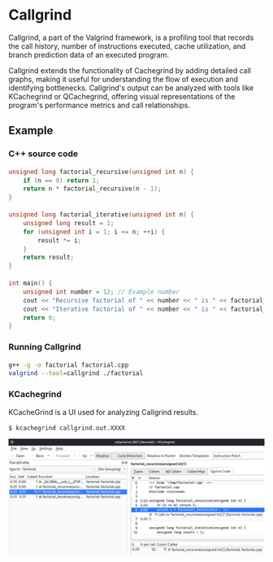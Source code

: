 # Callgrind

Callgrind, a part of the Valgrind framework, is a profiling tool that records the call history, number of instructions executed, cache utilization, and branch prediction data of an executed program.

Callgrind extends the functionality of Cachegrind by adding detailed call graphs, making it useful for understanding the flow of execution and identifying bottlenecks. Callgrind's output can be analyzed with tools like KCachegrind or QCachegrind, offering visual representations of the program's performance metrics and call relationships.

## Example

### C++ source code
```cpp
unsigned long factorial_recursive(unsigned int n) {
    if (n == 0) return 1;
    return n * factorial_recursive(n - 1);
}

unsigned long factorial_iterative(unsigned int n) {
    unsigned long result = 1;
    for (unsigned int i = 1; i <= n; ++i) {
        result *= i;
    }
    return result;
}

int main() {
    unsigned int number = 12; // Example number
    cout << "Recursive factorial of " << number << " is " << factorial_recursive(number) << endl;
    cout << "Iterative factorial of " << number << " is " << factorial_iterative(number) << endl;
    return 0;
}
```

### Running Callgrind
```bash
g++ -g -o factorial factorial.cpp
valgrind --tool=callgrind ./factorial
```

### KCachegrind
KCacheGrind is a UI used for analyzing Callgrind results.
```bash
$ kcachegrind callgrind.out.XXXX
```

![](images/kcachegrind.png)
